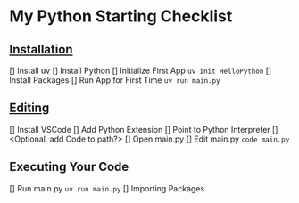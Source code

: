 # My Python Starting Checklist
## [Installation](installation.md)
[] Install uv
[] Install Python
[] Initialize First App ```uv init HelloPython```
[] Install Packages
[] Run App for First Time ```uv run main.py```

## [Editing](docs/editors.md)
[] Install VSCode
[] Add Python Extension
[] Point to Python Interpreter
[] <Optional, add Code to path?>
[] Open main.py
[] Edit main.py ```code main.py```

## Executing Your Code
[] Run main.py ```uv run main.py```
[] Importing Packages

